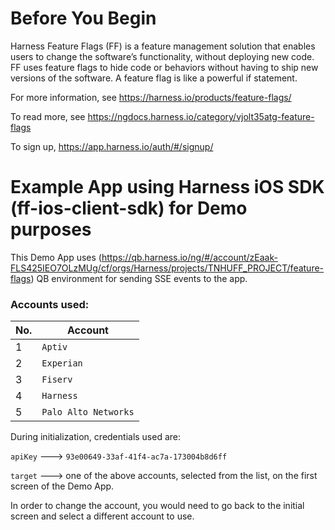 # Before You Begin
Harness Feature Flags (FF) is a feature management solution that enables users to change the software’s functionality, without deploying new code. FF uses feature flags to hide code or behaviors without having to ship new versions of the software. A feature flag is like a powerful if statement.

For more information, see https://harness.io/products/feature-flags/

To read more, see https://ngdocs.harness.io/category/vjolt35atg-feature-flags

To sign up, https://app.harness.io/auth/#/signup/

# Example App using Harness iOS SDK (ff-ios-client-sdk) for Demo purposes

This Demo App uses (https://qb.harness.io/ng/#/account/zEaak-FLS425IEO7OLzMUg/cf/orgs/Harness/projects/TNHUFF_PROJECT/feature-flags) QB environment for sending SSE events to the app.

### Accounts used:
| No. | Account |
| ---- | ---------- |
| 1 | `Aptiv` |
| 2 | `Experian` |
| 3 | `Fiserv` |
| 4 | `Harness` |
| 5 | `Palo Alto Networks` |


During initialization, credentials used are:

 `apiKey` ---> `93e00649-33af-41f4-ac7a-173004b8d6ff`
 
 `target` ---> one of the above accounts, selected from the list, on the first screen of the Demo App.

 In order to change the account, you would need to go back to the initial screen and select a different account to use.
